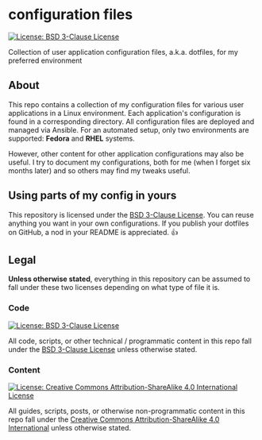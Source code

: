 configuration files
===================

[![License: BSD 3-Clause License](https://img.shields.io/badge/License-BSD%203--Clause-blue.svg)](https://opensource.org/licenses/BSD-3-Clause)

Collection of user application configuration files, a.k.a. dotfiles, for my preferred environment


## About

This repo contains a collection of my configuration files for various user applications in a Linux environment.
Each application's configuration is found in a corresponding directory.
All configuration files are deployed and managed via Ansible.
For an automated setup, only two environments are supported: **Fedora** and **RHEL** systems.

However, other content for other application configurations may also be useful.
I try to document my configurations, both for me (when I forget six months later) and so others may find my tweaks useful.


## Using parts of my config in yours

This repository is licensed under the [BSD 3-Clause License](https://choosealicense.com/licenses/bsd-3-clause/ "BSD 3-Clause “New” or “Revised” License").
You can reuse anything you want in your own configurations.
If you publish your dotfiles on GitHub, a nod in your README is appreciated. :+1:


## Legal

**Unless otherwise stated**, everything in this repository can be assumed to fall under these two licenses depending on what type of file it is.

### Code

[![License: BSD 3-Clause License](https://img.shields.io/badge/License-BSD%203--Clause-blue.svg)](https://opensource.org/licenses/BSD-3-Clause)

All code, scripts, or other technical / programmatic content in this repo fall under the [BSD 3-Clause License](https://choosealicense.com/licenses/bsd-3-clause/ "BSD 3-Clause “New” or “Revised” License") unless otherwise stated.

### Content

[![License: Creative Commons Attribution-ShareAlike 4.0 International License](https://img.shields.io/badge/License-CC%20BY--SA%204.0-lightgrey.svg)](https://creativecommons.org/licenses/by-sa/4.0/)

All guides, scripts, posts, or otherwise non-programmatic content in this repo fall under the [Creative Commons Attribution-ShareAlike 4.0 International](https://creativecommons.org/licenses/by-sa/4.0/) unless otherwise stated.
